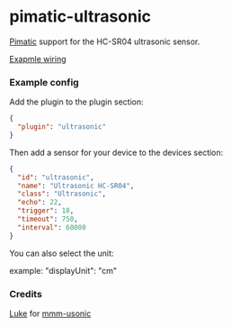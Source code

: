 pimatic-ultrasonic
================

<a href="https://pimatic.org">Pimatic</a> support for the HC-SR04 ultrasonic sensor.

<a href="https://github.com/mochman/mmm-usonic#example">Exapmle wiring</a>

### Example config

Add the plugin to the plugin section:

```json
{ 
  "plugin": "ultrasonic"
}
```

Then add a sensor for your device to the devices section:

```json
{
  "id": "ultrasonic",
  "name": "Ultrasonic HC-SR04",
  "class": "Ultrasonic",
  "echo": 22,
  "trigger": 18,
  "timeout": 750,
  "interval": 60000
}
```
You can also select the unit:

example: "displayUnit": "cm"

### Credits

<a href="https://github.com/mochman">Luke</a> for <a href="https://github.com/mochman/mmm-usonic">mmm-usonic</a>